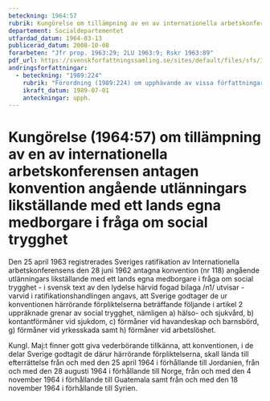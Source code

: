 ```yaml
---
beteckning: 1964:57
rubrik: Kungörelse om tillämpning av en av internationella arbetskonferensen antagen konvention angående utlänningars likställande med ett lands egna medborgare i fråga om social trygghet
departement: Socialdepartementet
utfardad_datum: 1964-03-13
publicerad_datum: 2008-10-08
forarbeten: "Jfr prop. 1963:29; 2LU 1963:9; Rskr 1963:89"
pdf_url: https://svenskforfattningssamling.se/sites/default/files/sfs/1964-03/SFS1964-57.pdf
andringsforfattningar:
  - beteckning: "1989:224"
    rubrik: "Förordning (1989:224) om upphävande av vissa författningar om främmande staters anslutning till en av internationella arbetskonferensen antagen konvention (nr 118) angående utlänningars likställande med ett lands egna medborgare i fråga om social trygghet"
    ikraft_datum: 1989-07-01
    anteckningar: upph.
---
```


# Kungörelse (1964:57) om tillämpning av en av internationella arbetskonferensen antagen konvention angående utlänningars likställande med ett lands egna medborgare i fråga om social trygghet

Den 25 april 1963 registrerades Sveriges ratifikation av Internationella arbetskonferensens den 28 juni 1962 antagna konvention (nr 118) angående utlänningars likställande med ett lands egna medborgare i fråga om social trygghet - i svensk text av den lydelse härvid fogad bilaga /n1/ utvisar - varvid i ratifikationshandlingen angavs, att Sverige godtager de ur konventionen härrörande förpliktelserna beträffande följande i artikel 2 uppräknade grenar av social trygghet, nämligen a) hälso- och sjukvård, b) kontantförmåner vid sjukdom, c) förmåner vid havandeskap och barnsbörd, g) förmåner vid yrkesskada samt h) förmåner vid arbetslöshet.

Kungl. Maj:t finner gott giva vederbörande tillkänna, att konventionen, i de delar Sverige godtagit de därur härrörande förpliktelserna, skall lända till efterrättelse från och med den 25 april 1964 i förhållande till Jordanien, från och med den 28 augusti 1964 i förhållande till Norge, från och med den 4 november 1964 i förhållande till Guatemala samt från och med den 18 november 1964 i förhållande till Syrien.